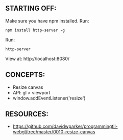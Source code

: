 ## STARTING OFF:

Make sure you have npm installed.
Run:
```
npm install http-server -g
```

Run:
```
http-server
```

View at: http://localhost:8080/

## CONCEPTS:

* Resize canvas
* API: gl > viewport
* window.addEventListener('resize')

## RESOURCES:

* https://github.com/davidwparker/programmingtil-webgl/tree/master/0010-resize-canvas
